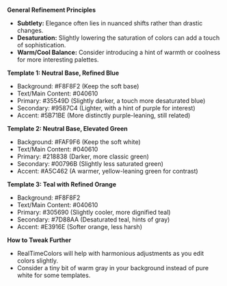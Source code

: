 **General Refinement Principles**

- **Subtlety:** Elegance often lies in nuanced shifts rather than drastic changes.
- **Desaturation:** Slightly lowering the saturation of colors can add a touch of sophistication.
- **Warm/Cool Balance:** Consider introducing a hint of warmth or coolness for more interesting palettes.

**Template 1: Neutral Base, Refined Blue**

- Background: #F8F8F2 (Keep the soft base)
- Text/Main Content: #040610
- Primary: #35549D (Slightly darker, a touch more desaturated blue)
- Secondary: #9587C4 (Lighter, with a hint of purple for interest)
- Accent: #5B71BE (More distinctly purple-leaning, still related)

**Template 2: Neutral Base, Elevated Green**

- Background: #FAF9F6 (Keep the soft white)
- Text/Main Content: #040610
- Primary: #218838 (Darker, more classic green)
- Secondary: #00796B (Slightly less saturated green)
- Accent: #A5C462 (A warmer, yellow-leaning green for contrast)

**Template 3: Teal with Refined Orange**

- Background: #F8F8F2
- Text/Main Content: #040610
- Primary: #305690 (Slightly cooler, more dignified teal)
- Secondary: #7D88AA (Desaturated teal, hints of gray)
- Accent: #E3916E (Softer orange, less harsh)

**How to Tweak Further**

- RealTimeColors will help with harmonious adjustments as you edit colors slightly.
- Consider a tiny bit of warm gray in your background instead of pure white for some templates.